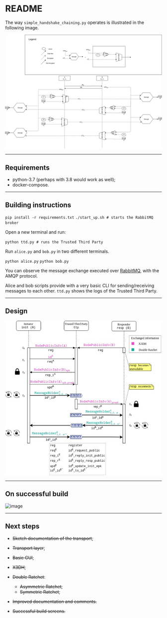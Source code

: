 # README

The way `simple_handshake_chaining.py` operates is illustrated in the following image.

![image1](./img/simple_handshake_chaining.png "Simple handshake protocol")

-------------

## Requirements

* python-3.7 (perhaps with 3.8 would work as well);
* docker-compose.

--------------

## Building instructions 

`pip install -r requirements.txt`
`./start_up.sh # starts the RabbitMQ broker` 

Open a new terminal and run:

`python ttd.py # runs the Trusted Third Party`

Run `alice.py` and `bob.py` in two different terminals. 

`python alice.py`
`python bob.py`

You can observe the message exchange executed over [RabbitMQ](https://www.rabbitmq.com/), with the AMQP protocol. 

Alice and bob scripts provide with a very basic CLI for sending/receiving messages to each other. `ttd.py` shows the logs of the Trusted Third Party.

----------------

## Design

![image](./img/time_diagram.jpg)

----------------


## On successful build

![image](./img/demo.gif)

----------------

## Next steps

* ~~Sketch documentation of the transport~~;
* ~~Transport layer~~;
* ~~Basic GUI~~;
* ~~X3DH~~;
* ~~Double Ratchet~~:

  * ~~Asymmetric Ratchet~~;
  * ~~Symmetric Ratchet~~; 
  
* ~~Improved documentation and comments.~~
* ~~Successful build screens.~~
